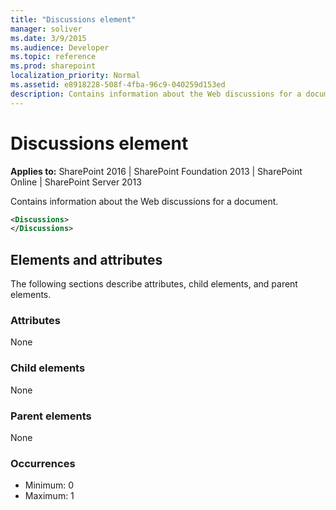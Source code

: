 ```yaml
---
title: "Discussions element"
manager: soliver
ms.date: 3/9/2015
ms.audience: Developer
ms.topic: reference
ms.prod: sharepoint
localization_priority: Normal
ms.assetid: e8918228-508f-4fba-96c9-040259d153ed
description: Contains information about the Web discussions for a document.
---
```


# Discussions element

**Applies to:** SharePoint 2016 | SharePoint Foundation 2013 | SharePoint Online | SharePoint Server 2013
  
Contains information about the Web discussions for a document.
  
```XML
<Discussions>
</Discussions>
```

## Elements and attributes

The following sections describe attributes, child elements, and parent elements.

### Attributes

None
   
### Child elements

None
   
### Parent elements

None
   
### Occurrences

- Minimum: 0
- Maximum: 1  

<br/> 
   

